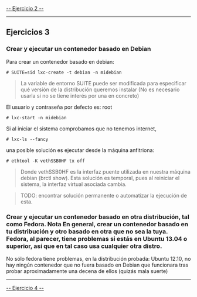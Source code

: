 [-- Ejercicio 2 --](./ejercicio02.md)

-------------

## Ejercicios 3

### Crear y ejecutar un contenedor basado en Debian

Para crear un contenedor basado en debian:

    # SUITE=sid lxc-create -t debian -n midebian

> La variable de entorno SUITE puede ser modificada para especificar qué versión de la distribución queremos instalar (No es necesario usarla si no se tiene interés por una en concreto)

El usuario y contraseña por defecto es: root

    # lxc-start -n midebian

Si al iniciar el sistema comprobamos que no tenemos internet,

    # lxc-ls --fancy

una posible solución es ejecutar desde la máquina anfitriona:

    # ethtool -K vethSSB0HF tx off

> Donde vethSSB0HF es la interfaz puente utilizada en nuestra máquina debian (brctl show). Esta solución es temporal, pues al reiniciar el sistema, la interfaz virtual asociada cambia.

> TODO: encontrar solución permanente o automatizar la ejecución de esta.


### Crear y ejecutar un contenedor basado en otra distribución, tal como Fedora. Nota En general, crear un contenedor basado en tu distribución y otro basado en otra que no sea la tuya. Fedora, al parecer, tiene problemas si estás en Ubuntu 13.04 o superior, así que en tal caso usa cualquier otra distro.


No sólo fedora tiene problemas, en la distribución probada: Ubuntu 12.10, no hay ningún contenedor que no fuera basado en Debian que funcionara tras probar aproximadamente una decena de ellos (quizás mala suerte)


-------------

[-- Ejercicio 4 --](./ejercicio04.md)
